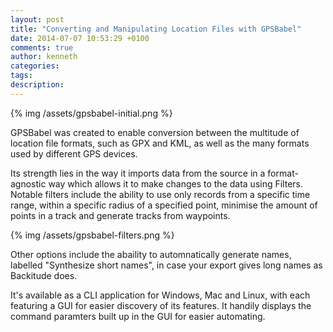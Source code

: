 ```yaml
---
layout: post
title: "Converting and Manipulating Location Files with GPSBabel"
date: 2014-07-07 10:53:29 +0100
comments: true
author: kenneth
categories: 
tags: 
description: 
---
```


{% img  /assets/gpsbabel-initial.png %}

GPSBabel was created to enable conversion between the multitude of location file formats, such as GPX and KML, as well as the many formats used by different GPS devices.

Its strength lies in the way it imports data from the source in a format-agnostic way which allows it to make changes to the data using Filters. Notable filters include the ability to use only records from a specific time range, within a specific radius of a specified point, minimise the amount of points in a track and generate tracks from waypoints.

{% img  /assets/gpsbabel-filters.png %}

Other options include the abaility to automnatically generate names, labelled "Synthesize short names", in case your export gives long names as Backitude does.

It's available as a CLI application for Windows, Mac and Linux, with each featuring a GUI for easier discovery of its features. It handily displays the command paramters built up in the GUI for easier automating.
